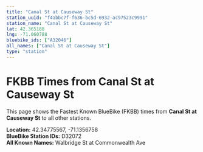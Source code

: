 ```yaml
---
title: "Canal St at Causeway St"
station_uuid: "f4abbc7f-f636-bc5d-6932-ac97523c9991"
station_name: "Canal St at Causeway St"
lat: 42.365188
lng: -71.060788
bluebike_ids: ["A32046"]
all_names: ["Canal St at Causeway St"]
type: "station"
---
```


# FKBB Times from Canal St at Causeway St

This page shows the Fastest Known BlueBike (FKBB) times from **Canal St at Causeway St** to all other stations.

**Location:** 42.34775567, -71.1356758  
**BlueBike Station IDs:** D32072  
**All Known Names:** Walbridge St at Commonwealth Ave

